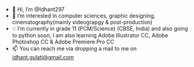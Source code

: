 - 👋 Hi, I’m @Idhant297
- 👀 I’m interested in computer sciences, graphic designing, cinematography(mainly videograpgy & post-production)
- 💡 I’m currently in grade 11 (PCM/Science) (CBSE, India) and also going to python soon, I am also learning Adobe Illustrator CC, Adobe Photoshop CC & Adobe Premiere Pro CC
- 📫 You can reach me via dropping a mail to me on idhant.gulati@gmail.com

<!---
Idhant297/Idhant297 is a ✨ special ✨ repository because its `README.md` (this file) appears on your GitHub profile.
You can click the Preview link to take a look at your changes.
--->
